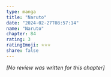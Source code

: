 ```yaml
---
type: manga
title: "Naruto"
date: "2024-02-27T08:57:14"
name: "Naruto"
chapter: 84
rating: 3
ratingEmoji: ⭐️⭐️⭐️
share: false
---
```


_[No review was written for this chapter]_
